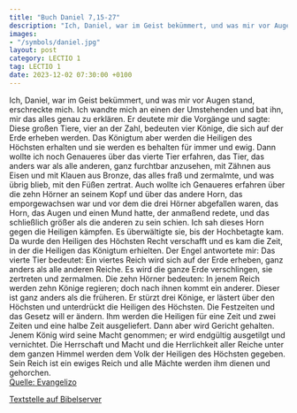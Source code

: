 ```yaml
---
title: "Buch Daniel 7,15-27"
description: "Ich, Daniel, war im Geist bekümmert, und was mir vor Augen stand, erschreckte mich. Ich wandte mich an einen der Umstehenden und bat ihn, mir das alles genau zu erklären. Er deutete mir die Vorgänge und sagte: Diese großen Tiere, vier an der Zahl, bedeuten vier Könige, die sich a...."
images:
- "/symbols/daniel.jpg"
layout: post
category: LECTIO 1
tag: LECTIO 1
date: 2023-12-02 07:30:00 +0100
---
```

Ich, Daniel, war im Geist bekümmert, und was mir vor Augen stand, erschreckte mich.
Ich wandte mich an einen der Umstehenden und bat ihn, mir das alles genau zu erklären. Er deutete mir die Vorgänge und sagte:
Diese großen Tiere, vier an der Zahl, bedeuten vier Könige, die sich auf der Erde erheben werden.<!--more-->
Das Königtum aber werden die Heiligen des Höchsten erhalten und sie werden es behalten für immer und ewig.
Dann wollte ich noch Genaueres über das vierte Tier erfahren, das Tier, das anders war als alle anderen, ganz furchtbar anzusehen, mit Zähnen aus Eisen und mit Klauen aus Bronze, das alles fraß und zermalmte, und was übrig blieb, mit den Füßen zertrat.
Auch wollte ich Genaueres erfahren über die zehn Hörner an seinem Kopf und über das andere Horn, das emporgewachsen war und vor dem die drei Hörner abgefallen waren, das Horn, das Augen und einen Mund hatte, der anmaßend redete, und das schließlich größer als die anderen zu sein schien.
Ich sah dieses Horn gegen die Heiligen kämpfen. Es überwältigte sie,
bis der Hochbetagte kam. Da wurde den Heiligen des Höchsten Recht verschafft und es kam die Zeit, in der die Heiligen das Königtum erhielten.
Der Engel antwortete mir: Das vierte Tier bedeutet: Ein viertes Reich wird sich auf der Erde erheben, ganz anders als alle anderen Reiche. Es wird die ganze Erde verschlingen, sie zertreten und zermalmen.
Die zehn Hörner bedeuten: In jenem Reich werden zehn Könige regieren; doch nach ihnen kommt ein anderer. Dieser ist ganz anders als die früheren. Er stürzt drei Könige,
er lästert über den Höchsten und unterdrückt die Heiligen des Höchsten. Die Festzeiten und das Gesetz will er ändern. Ihm werden die Heiligen für eine Zeit und zwei Zeiten und eine halbe Zeit ausgeliefert.
Dann aber wird Gericht gehalten. Jenem König wird seine Macht genommen; er wird endgültig ausgetilgt und vernichtet.
Die Herrschaft und Macht und die Herrlichkeit aller Reiche unter dem ganzen Himmel werden dem Volk der Heiligen des Höchsten gegeben. Sein Reich ist ein ewiges Reich und alle Mächte werden ihm dienen und gehorchen.<br>
[Quelle: Evangelizo](https://evangeliumtagfuertag.org/DE/gospel)

[Textstelle auf Bibelserver](https://www.bibleserver.com/EU/Daniel7,15-27)
